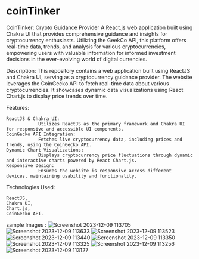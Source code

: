# coinTinker
 CoinTinker: Crypto Guidance Provider  A React.js web application built using Chakra UI that provides comprehensive guidance and insights for cryptocurrency enthusiasts. Utilizing the GeekCo API, this platform offers real-time data, trends, and analysis for various cryptocurrencies, empowering users with valuable information for informed investment decisions in the ever-evolving world of digital currencies.
 
Description:
This repository contains a web application built using ReactJS and Chakra UI, serving as a cryptocurrency guidance provider. The website leverages the CoinGecko API to fetch real-time data about various cryptocurrencies. It showcases dynamic data visualizations using React Chart.js to display price trends over time.

Features:

    ReactJS & Chakra UI:  
                Utilizes ReactJS as the primary framework and Chakra UI for responsive and accessible UI components.
    CoinGecko API Integration:  
                Fetches live cryptocurrency data, including prices and trends, using the CoinGecko API.
    Dynamic Chart Visualizations: 
                Displays cryptocurrency price fluctuations through dynamic and interactive charts powered by React Chart.js.
    Responsive Design:   
                Ensures the website is responsive across different devices, maintaining usability and functionality.

Technologies Used:

    ReactJS,
    Chakra UI,
    Chart.js,
    CoinGecko API.

sample Images :
![Screenshot 2023-12-09 113705](https://github.com/K-DhanushBABU/coinTinker/assets/103583233/4a8a628d-09d2-41d5-82b4-759a951be3cd)
![Screenshot 2023-12-09 113633](https://github.com/K-DhanushBABU/coinTinker/assets/103583233/db3c2497-2d7a-423e-99ee-d3d7ac8376e4)
![Screenshot 2023-12-09 113523](https://github.com/K-DhanushBABU/coinTinker/assets/103583233/5dbec672-e45b-4b00-8f69-2b707c8f4ec8)
![Screenshot 2023-12-09 113440](https://github.com/K-DhanushBABU/coinTinker/assets/103583233/fe20c827-17fc-4adc-af70-b9ac4bb264c4)
![Screenshot 2023-12-09 113350](https://github.com/K-DhanushBABU/coinTinker/assets/103583233/6614b4ec-370b-4ac8-a2dd-926872704ebc)
![Screenshot 2023-12-09 113325](https://github.com/K-DhanushBABU/coinTinker/assets/103583233/702ca09c-49b1-4e89-ab22-0b02c47cade0)
![Screenshot 2023-12-09 113256](https://github.com/K-DhanushBABU/coinTinker/assets/103583233/00fcff85-f404-4ec8-b1b2-c31066b3d4d8)
![Screenshot 2023-12-09 113127](https://github.com/K-DhanushBABU/coinTinker/assets/103583233/f41e1887-3be1-46ec-ba3d-44c27fe421d6)
